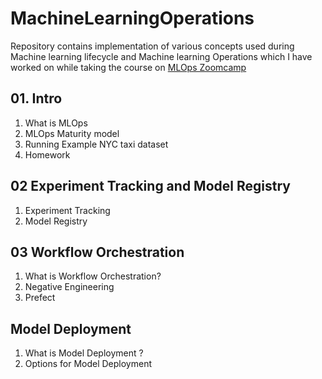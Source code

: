 # MachineLearningOperations
Repository contains implementation of  various concepts used during Machine learning lifecycle  and  Machine learning Operations  which I have worked on while taking the course on <a href="https://github.com/vishal-git/mlops/blob/main/README.md"> MLOps Zoomcamp </a>

<h2> 01. Intro </h2>

<ol>
  <li> What is MLOps </li>
  <li> MLOps Maturity model </li>
  <li> Running Example NYC taxi dataset </li>
  <li> Homework </li>
</ol>

<h2> 02 Experiment Tracking and Model Registry </h2>

<ol>
  <li> Experiment Tracking </li>
  <li> Model Registry </li> 
</ol>

<h2> 03 Workflow Orchestration </h2>

<ol>
  <li> What is Workflow Orchestration? </li>
  <li> Negative Engineering </li>
  <li> Prefect </li>
</ol>

<h2> Model Deployment </h2>

<ol> 
  <li> What is Model Deployment ? </li>
  <li> Options for Model Deployment </li>
</ol>
  



